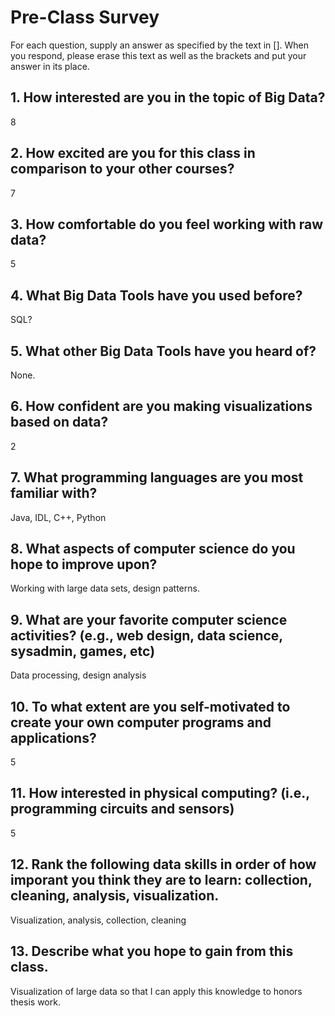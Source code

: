 # Pre-Class Survey

For each question, supply an answer as specified by the text in [].  When you respond, please erase this text as well as the brackets and put your answer in its place.

## 1. How interested are you in the topic of Big Data?
8

## 2. How excited are you for this class in comparison to your other courses? 
7

## 3. How comfortable do you feel working with raw data?
5

## 4. What Big Data Tools have you used before?
SQL?

## 5. What other Big Data Tools have you heard of?
None.


## 6. How confident are you making visualizations based on data?
2

## 7. What programming languages are you most familiar with?
Java, IDL, C++, Python

## 8. What aspects of computer science do you hope to improve upon?
Working with large data sets, design patterns.

## 9. What are your favorite computer science activities? (e.g., web design, data science, sysadmin, games, etc)
Data processing, design analysis

## 10. To what extent are you self-motivated to create your own computer programs and applications?
5


## 11. How interested in physical computing? (i.e., programming circuits and sensors)
5

## 12. Rank the following data skills in order of how imporant you think they are to learn: collection, cleaning, analysis, visualization.
Visualization, analysis, collection, cleaning


## 13. Describe what you hope to gain from this class.
Visualization of large data so that I can apply this knowledge to honors thesis work.


